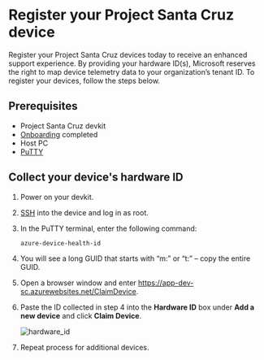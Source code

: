 # Register your Project Santa Cruz device

Register your Project Santa Cruz devices today to receive an enhanced support experience. By providing your hardware ID(s), Microsoft reserves the right to map device telemetry data to your organization’s tenant ID. To register your devices, follow the steps below.

## Prerequisites

- Project Santa Cruz devkit
- [Onboarding](https://github.com/microsoft/Project-Santa-Cruz-Preview/blob/main/user-guides/getting_started/azure-subscription-onboarding.md) completed
- Host PC
- [PuTTY](https://www.chiark.greenend.org.uk/~sgtatham/putty/latest.html)

## Collect your device's hardware ID

1. Power on your devkit.

1. [SSH](https://github.com/microsoft/Project-Santa-Cruz-Preview/blob/main/user-guides/general/troubleshooting/ssh_and_serial_connection_setup.md) into the device and log in as root.

1. In the PuTTY terminal, enter the following command:

    ```powershell
    azure-device-health-id
    ```

1. You will see a long GUID that starts with “m:” or “t:” – copy the entire GUID.

1. Open a browser window and enter https://app-dev-sc.azurewebsites.net/ClaimDevice.

1. Paste the ID collected in step 4 into the **Hardware ID** box under **Add a new device** and click **Claim Device**.

    ![hardware_id](/getting_started_images/registration_hardware_id.png)

1. Repeat process for additional devices.